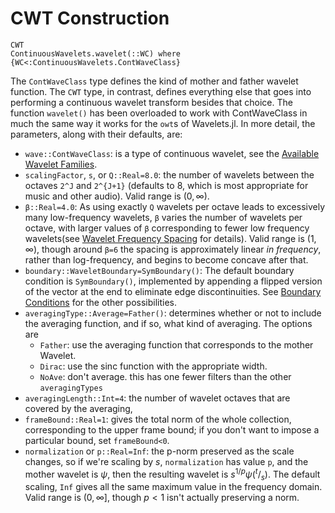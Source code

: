 # CWT Construction
```@docs
CWT
ContinuousWavelets.wavelet(::WC) where {WC<:ContinuousWavelets.ContWaveClass}
```

The `ContWaveClass` type defines the kind of mother and father wavelet function. 
The `CWT` type, in contrast, defines everything else that goes into performing a continuous wavelet transform besides that choice.
The function `wavelet()` has been overloaded to work with ContWaveClass in much the same way it works for the `owt`s of Wavelets.jl.
In more detail, the parameters, along with their defaults, are:
+ `wave::ContWaveClass`: is a type of continuous wavelet, see the [Available Wavelet Families](@ref).
+ `scalingFactor`, `s`, or `Q::Real=8.0`: the number of wavelets between the octaves ``2^J`` and ``2^{J+1}`` (defaults to 8, which is most appropriate for music and other audio). Valid range is $(0,\infty)$.
+ `β::Real=4.0`: As using exactly `Q` wavelets per octave leads to excessively many low-frequency wavelets, `β` varies the number of wavelets per octave, with larger values of `β` corresponding to fewer low frequency wavelets(see [Wavelet Frequency Spacing](@ref) for details).
  Valid range is $(1,\infty)$, though around `β=6` the spacing is approximately linear *in frequency*, rather than log-frequency, and begins to become concave after that.
+ `boundary::WaveletBoundary=SymBoundary()`: The default boundary condition is `SymBoundary()`, implemented by appending a flipped version of the vector at the end to eliminate edge discontinuities. See [Boundary Conditions](@ref) for the other possibilities. 
+ `averagingType::Average=Father()`: determines whether or not to include the
  averaging function, and if so, what kind of averaging. The options are
  - `Father`: use the averaging function that corresponds to the mother Wavelet.
  - `Dirac`: use the sinc function with the appropriate width.
  - `NoAve`: don't average. this has one fewer filters than the other `averagingTypes`
+ `averagingLength::Int=4`:  the number of wavelet octaves that are covered by the averaging, 
+ `frameBound::Real=1`: gives the total norm of the whole collection, corresponding to the upper frame bound; if you don't want to impose a particular bound, set `frameBound<0`.
+ `normalization` or `p::Real=Inf`: the p-norm preserved as the scale changes, so if we're scaling by $s$, `normalization` has value `p`, and the mother wavelet is $\psi$, then the resulting wavelet is $s^{1/p}\psi(^{t}/_{s})$.
  The default scaling, `Inf` gives all the same maximum value in the frequency domain.
  Valid range is $(0,\infty]$, though $p<1$ isn't actually preserving a norm.
